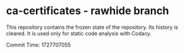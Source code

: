 # ca-certificates - rawhide branch

This repository contains the frozen state of the repository.
Its history is cleared. It is used only for static code
analysis with Codacy.

Commit Time: 1727707055